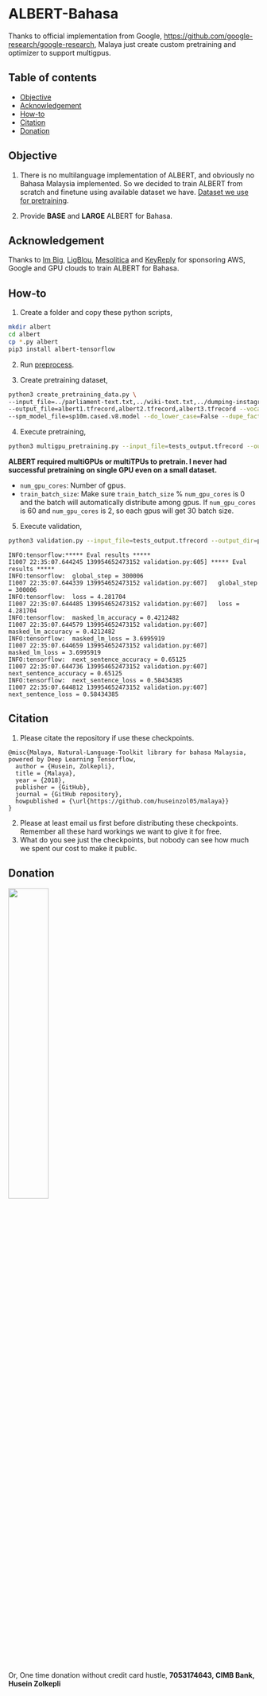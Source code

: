 # ALBERT-Bahasa

Thanks to official implementation from Google, https://github.com/google-research/google-research, Malaya just create custom pretraining and optimizer to support multigpus.

## Table of contents
  * [Objective](#objective)
  * [Acknowledgement](#acknowledgement)
  * [How-to](#how-to)
  * [Citation](#citation)
  * [Donation](#donation)

## Objective

1. There is no multilanguage implementation of ALBERT, and obviously no Bahasa Malaysia implemented. So we decided to train ALBERT from scratch and finetune using available dataset we have. [Dataset we use for pretraining](https://github.com/huseinzol05/Malaya-Dataset#dumping).

2. Provide **BASE** and **LARGE** ALBERT for Bahasa.

## Acknowledgement

Thanks to [Im Big](https://www.facebook.com/imbigofficial/), [LigBlou](https://www.facebook.com/ligblou), [Mesolitica](https://mesolitica.com/) and [KeyReply](https://www.keyreply.com/) for sponsoring AWS, Google and GPU clouds to train ALBERT for Bahasa.

## How-to

1. Create a folder and copy these python scripts,

```bash
mkdir albert
cd albert
cp *.py albert
pip3 install albert-tensorflow
```

2. Run [preprocess](../preprocess).

3. Create pretraining dataset,

```bash
python3 create_pretraining_data.py \
--input_file=../parliament-text.txt,../wiki-text.txt,../dumping-instagram.txt,../dumping-twitter.txt,../news-text.txt \
--output_file=albert1.tfrecord,albert2.tfrecord,albert3.tfrecord --vocab_file=sp10m.cased.v8.vocab \
--spm_model_file=sp10m.cased.v8.model --do_lower_case=False --dupe_factor=5
```

4. Execute pretraining,

```bash
python3 multigpu_pretraining.py --input_file=tests_output.tfrecord --output_dir=pretraining_output --do_train=True --do_eval=False --albert_config_file=BASE_config.json --train_batch_size=90 --num_train_steps=1000000 --learning_rate=2e-5 --save_checkpoints_steps=100000 --use_gpu=True --num_gpu_cores=3
```

**ALBERT required multiGPUs or multiTPUs to pretrain. I never had successful pretraining on single GPU even on a small dataset.**

- `num_gpu_cores`: Number of gpus.
- `train_batch_size`: Make sure `train_batch_size` % `num_gpu_cores` is 0 and the batch will automatically distribute among gpus. If `num_gpu_cores` is 60 and `num_gpu_cores` is 2, so each gpus will get 30 batch size.

5. Execute validation,

```bash
python3 validation.py --input_file=tests_output.tfrecord --output_dir=pretraining_output --bert_config_file=albert_config_base.json --train_batch_size=60 --max_seq_length=512 --max_predictions_per_seq=51 --num_train_steps=1000000 --learning_rate=2e-5
```

```text
INFO:tensorflow:***** Eval results *****
I1007 22:35:07.644245 139954652473152 validation.py:605] ***** Eval results *****
INFO:tensorflow:  global_step = 300006
I1007 22:35:07.644339 139954652473152 validation.py:607]   global_step = 300006
INFO:tensorflow:  loss = 4.281704
I1007 22:35:07.644485 139954652473152 validation.py:607]   loss = 4.281704
INFO:tensorflow:  masked_lm_accuracy = 0.4212482
I1007 22:35:07.644579 139954652473152 validation.py:607]   masked_lm_accuracy = 0.4212482
INFO:tensorflow:  masked_lm_loss = 3.6995919
I1007 22:35:07.644659 139954652473152 validation.py:607]   masked_lm_loss = 3.6995919
INFO:tensorflow:  next_sentence_accuracy = 0.65125
I1007 22:35:07.644736 139954652473152 validation.py:607]   next_sentence_accuracy = 0.65125
INFO:tensorflow:  next_sentence_loss = 0.58434385
I1007 22:35:07.644812 139954652473152 validation.py:607]   next_sentence_loss = 0.58434385
```

## Citation

1. Please citate the repository if use these checkpoints.

```
@misc{Malaya, Natural-Language-Toolkit library for bahasa Malaysia, powered by Deep Learning Tensorflow,
  author = {Husein, Zolkepli},
  title = {Malaya},
  year = {2018},
  publisher = {GitHub},
  journal = {GitHub repository},
  howpublished = {\url{https://github.com/huseinzol05/malaya}}
}
```

2. Please at least email us first before distributing these checkpoints. Remember all these hard workings we want to give it for free.
3. What do you see just the checkpoints, but nobody can see how much we spent our cost to make it public.

## Donation

<a href="https://www.patreon.com/bePatron?u=7291337"><img src="https://static1.squarespace.com/static/54a1b506e4b097c5f153486a/t/58a722ec893fc0a0b7745b45/1487348853811/patreon+art.jpeg" width="40%"></a>

Or, One time donation without credit card hustle, **7053174643, CIMB Bank, Husein Zolkepli**
